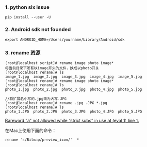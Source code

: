 
### 1. python six issue

```
pip install --user -U
```

### 2. Android sdk not founded

```
export ANDROID_HOME=/Users/yourname/Library/Android/sdk
```

### 3. rename 资源

```
[root@localhost script]# rename image photo image*
将当前目录下所有以image开头的文件，换成以photo开关
[root@localhost rename]# ls
image_1.jpg  image_2.jpg  image_3.jpg  image_4.jpg  image_5.jpg
[root@localhost rename]# rename image photo image*
[root@localhost rename]# ls
photo_1.jpg  photo_2.jpg  photo_3.jpg  photo_4.jpg  photo_5.jpg

//将扩展名小写的.jpg改为大写.JPG
[root@localhost rename]# rename .jpg .JPG *.jpg
[root@localhost rename]# ls
photo_1.JPG  photo_2.JPG  photo_3.JPG  photo_4.JPG  photo_5.JPG
```


[Bareword “a” not allowed while “strict subs” in use at (eval 1) line 1.](http://cssor.com/linux-rename-files.html)

在Mac上使用下面的命令：
```
rename 's/Bitmap/preview_icon/'  *
```
